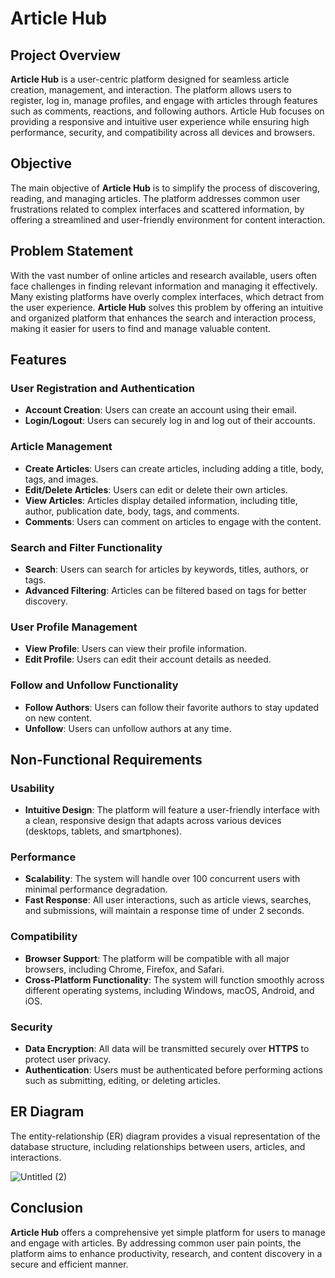 # Article Hub

## Project Overview
**Article Hub** is a user-centric platform designed for seamless article creation, management, and interaction. The platform allows users to register, log in, manage profiles, and engage with articles through features such as comments, reactions, and following authors. Article Hub focuses on providing a responsive and intuitive user experience while ensuring high performance, security, and compatibility across all devices and browsers.

## Objective
The main objective of **Article Hub** is to simplify the process of discovering, reading, and managing articles. The platform addresses common user frustrations related to complex interfaces and scattered information, by offering a streamlined and user-friendly environment for content interaction.

## Problem Statement
With the vast number of online articles and research available, users often face challenges in finding relevant information and managing it effectively. Many existing platforms have overly complex interfaces, which detract from the user experience. **Article Hub** solves this problem by offering an intuitive and organized platform that enhances the search and interaction process, making it easier for users to find and manage valuable content.

## Features

### User Registration and Authentication
- **Account Creation**: Users can create an account using their email.
- **Login/Logout**: Users can securely log in and log out of their accounts.

### Article Management
- **Create Articles**: Users can create articles, including adding a title, body, tags, and images.
- **Edit/Delete Articles**: Users can edit or delete their own articles.
- **View Articles**: Articles display detailed information, including title, author, publication date, body, tags, and comments.
- **Comments**: Users can comment on articles to engage with the content.

### Search and Filter Functionality
- **Search**: Users can search for articles by keywords, titles, authors, or tags.
- **Advanced Filtering**: Articles can be filtered based on tags for better discovery.

### User Profile Management
- **View Profile**: Users can view their profile information.
- **Edit Profile**: Users can edit their account details as needed.

### Follow and Unfollow Functionality
- **Follow Authors**: Users can follow their favorite authors to stay updated on new content.
- **Unfollow**: Users can unfollow authors at any time.

## Non-Functional Requirements

### Usability
- **Intuitive Design**: The platform will feature a user-friendly interface with a clean, responsive design that adapts across various devices (desktops, tablets, and smartphones).

### Performance
- **Scalability**: The system will handle over 100 concurrent users with minimal performance degradation.
- **Fast Response**: All user interactions, such as article views, searches, and submissions, will maintain a response time of under 2 seconds.

### Compatibility
- **Browser Support**: The platform will be compatible with all major browsers, including Chrome, Firefox, and Safari.
- **Cross-Platform Functionality**: The system will function smoothly across different operating systems, including Windows, macOS, Android, and iOS.

### Security
- **Data Encryption**: All data will be transmitted securely over **HTTPS** to protect user privacy.
- **Authentication**: Users must be authenticated before performing actions such as submitting, editing, or deleting articles.

## ER Diagram
The entity-relationship (ER) diagram provides a visual representation of the database structure, including relationships between users, articles, and interactions. 


![Untitled (2)](https://github.com/user-attachments/assets/1d6d0bef-7f62-4613-b5eb-86a197379a67)

## Conclusion
**Article Hub** offers a comprehensive yet simple platform for users to manage and engage with articles. By addressing common user pain points, the platform aims to enhance productivity, research, and content discovery in a secure and efficient manner.
